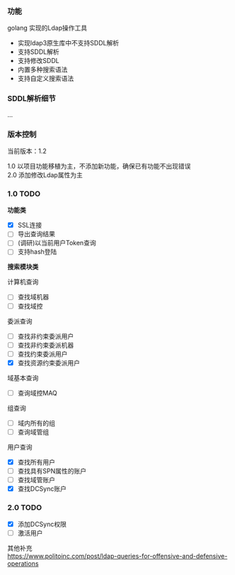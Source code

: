 ### 功能

golang 实现的Ldap操作工具

- 实现ldap3原生库中不支持SDDL解析
- 支持SDDL解析
- 支持修改SDDL
- 内置多种搜索语法
- 支持自定义搜索语法

### SDDL解析细节

...

### 版本控制
当前版本：1.2

1.0 以项目功能移植为主，不添加新功能，确保已有功能不出现错误  
2.0 添加修改Ldap属性为主

### 1.0 TODO

**功能类**  
- [x] SSL连接  
- [ ] 导出查询结果  
- [ ] (调研)以当前用户Token查询
- [ ] 支持hash登陆

**搜索模块类**  

计算机查询
- [ ] 查找域机器  
- [ ] 查找域控  

委派查询
- [ ] 查找非约束委派用户    
- [ ] 查找非约束委派机器  
- [ ] 查找约束委派用户  
- [x] 查找资源约束委派用户  

域基本查询
- [ ] 查询域控MAQ  

组查询
- [ ] 域内所有的组  
- [ ] 查询域管组  

用户查询
- [x] 查找所有用户  
- [ ] 查找具有SPN属性的账户  
- [ ] 查找域管账户  
- [x] 查找DCSync账户

### 2.0 TODO

- [x] 添加DCSync权限
- [ ] 激活用户

其他补充  
https://www.politoinc.com/post/ldap-queries-for-offensive-and-defensive-operations
